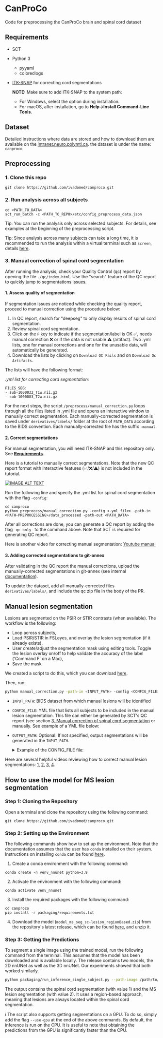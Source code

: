 # CanProCo

Code for preprocessing the CanProCo brain and spinal cord dataset

## Requirements

* SCT
* Python 3
    * pyyaml
    * coloredlogs
* [ITK-SNAP](http://www.itksnap.org/pmwiki/pmwiki.php?n=Downloads.SNAP3) for correcting cord segmentations

    **NOTE:** 
    Make sure to add ITK-SNAP to the system path:
    - For Windows, select the option during installation.
    - For macOS, after installation, go to **Help->Install Command-Line Tools**.

## Dataset

Detailed instructions where data are stored and how to download them are available on the [intranet.neuro.polymtl.ca](https://intranet.neuro.polymtl.ca/computing-resources/data/git-datasets.html#usage).
the dataset is under the name: `canproco`

## Preprocessing

### 1. Clone this repo

```commandline
git clone https://github.com/ivadomed/canproco.git
```

### 2. Run analysis across all subjects

```commandline
cd <PATH_TO_DATA>
sct_run_batch -c <PATH_TO_REPO>/etc/config_preprocess_data.json
```

Tip: You can run the analysis only across selected subjects. For details, see examples at the beginning of the preprocessing script.

Tip: Since analysis across many subjects can take a long time, it is recommended to run the analysis within a virtual terminal such as `screen`, details [here](https://intranet.neuro.polymtl.ca/geek-tips/bash-shell/README.html#screen-for-background-processes).

### 3. Manual correction of spinal cord segmentation

After running the analysis, check your Quality Control (qc) report by opening the file `./qc/index.html`. Use the "search" feature of the QC report to quickly jump to segmentations issues.

#### 1. Assess quality of segmentation

If segmentation issues are noticed while checking the quality report, proceed to manual correction using the procedure below:

1. In QC report, search for "deepseg" to only display results of spinal cord segmentation.
2. Review spinal cord segmentation.
3. Click on the `F` key to indicate if the segmentation/label is OK ✅, needs manual correction ❌ or if the data is not usable ⚠️ (artifact). Two .yml lists, one for manual corrections and one for the unusable data, will automatically be generated. 
4. Download the lists by clicking on `Download QC Fails` and on `Download Qc Artifacts`. 

The lists will have the following format:

*.yml list for correcting cord segmentation:*
~~~
FILES_SEG:
- sub-1000032_T1w.nii.gz
- sub-1000083_T2w.nii.gz
~~~

For the next steps, the script `/preprocess/manual_correction.py` loops through all the files listed in .yml file and opens an interactive window to manually correct segmentation. Each manually-corrected segmentation is saved under `derivatives/labels/` folder at the root of `PATH_DATA` according to the BIDS convention. Each manually-corrected file has the suffix `-manual`.

#### 2. Correct segmentations
For manual segmentation, you will need ITK-SNAP and this repository only. See **[Requirements](#requirements)**.

Here is a tutorial to manually correct segmentations. Note that the new QC report format with interactive features (✅/❌/⚠️) is not included in the tutorial.

[![IMAGE ALT TEXT](http://img.youtube.com/vi/vCVEGmKKY3o/sddefault.jpg)](https://youtu.be/vCVEGmKKY3o "Correcting segmentations across multiple subjects")

Run the following line and specify the .yml list for spinal cord segmentation with the flag `-config`:
~~~
cd canproco
python preprocess/manual_correction.py -config <.yml file> -path-in <PATH-PREPROCESSING>/data_processed -path-out <PATH_DATA>
~~~

After all corrections are done, you can generate a QC report by adding the flag `-qc-only-` to the command above. Note that SCT is required for generating QC report.

Here is another video for correcting manual segmentation: [Youtube manual](https://www.youtube.com/watch?v=lB-F8WOHGeg)

#### 3. Adding corrected segmentations to git-annex
After validating in the QC report the manual corrections, upload the manually-corrected segmentations in git-annex (see internal [documentation](https://intranet.neuro.polymtl.ca/computing-resources/data/git-datasets.html#upload)).

To update the dataset, add all manually-corrected files `derivatives/labels/`,  and include the qc zip file in the body of the PR.

## Manual lesion segmentation

Lesions are segmented on the PSIR or STIR contrasts (when available). The workflow is the following:

- Loop across subjects,
- Load PSIR/STIR in FSLeyes, and overlay the lesion segmentation (if it already exists),
- User create/adjust the segmentation mask using editing tools. Toggle the lesion overlay on/off to help validate the accuracy of the label ('Command F' on a Mac),
- Save the mask

We created a script to do this, which you can download [here](https://github.com/spinalcordtoolbox/manual-correction/tree/r20230302). 

Then, run:

```bash
python manual_correction.py -path-in <INPUT_PATH> -config <CONFIG_FILE> -path-out <OUTPUT_PATH>
```

- `INPUT_PATH`: BIDS dataset from which manual lesions will be identified
- `CONFIG_FILE`: YML file that lists all subjects to be included in the manual lesion segmentation. This file can either be generated by SCT's QC report (see section [3. Manual correction of spinal cord segmentation](#3-manual-correction-of-spinal-cord-segmentation) or manually. See example of a YML file below:
- `OUTPUT_PATH`: Optional. If not specified, output segmentations will be generated in the `INPUT_PATH`.

  <details><summary>Example of the CONFIG_FILE file:</summary>

  ```yaml
  FILES_LESION:
    - sub-edm005_ses-M0_PSIR.nii.gz
    - sub-edm008_ses-M0_PSIR.nii.gz
    - sub-edm010_ses-M0_PSIR.nii.gz
    - sub-edm011_ses-M0_PSIR.nii.gz
    - sub-edm013_ses-M0_PSIR.nii.gz
  ```

  </details>

Here are several helpful videos reviewing how to correct manual lesion segmentations: [1](https://www.dropbox.com/s/j1f81vtmmmkddtv/Screen%20Recording%202023-01-09%20at%209.45.40%20AM.mov?dl=0), [2](https://www.dropbox.com/s/bm6vpcqe062t2j0/Screen%20Recording%202023-01-11%20at%201.54.36%20PM.mov?dl=0), [3](https://www.dropbox.com/s/00xjsk917wwkp7b/Screen%20Recording%202023-01-11%20at%202.20.58%20PM.mov?dl=0), [4](https://www.dropbox.com/s/3gkrfslf6gflsjg/Screen%20Recording%202023-01-11%20at%203.38.47%20PM.mov?dl=0).


## How to use the model for MS lesion segmentation

### Step 1: Cloning the Repository

Open a terminal and clone the repository using the following command:

~~~
git clone https://github.com/ivadomed/canproco.git
~~~

### Step 2: Setting up the Environment

The following commands show how to set up the environment. Note that the documentation assumes that the user has `conda` installed on their system. Instructions on installing `conda` can be found [here](https://conda.io/projects/conda/en/latest/user-guide/install/index.html).

1. Create a conda environment with the following command:
```
conda create -n venv_nnunet python=3.9
```

2. Activate the environment with the following command:
```
conda activate venv_nnunet
```

3. Install the required packages with the following command:
```
cd canproco
pip install -r packaging/requirements.txt
```

4. Download the model (`model_ms_seg_sc-lesion_regionBased.zip`) from the repository's latest release, which can be found [here](https://github.com/ivadomed/canproco/releases/tag/r20240125), and unzip it. 
 
### Step 3: Getting the Predictions

To segment a single image using the trained model, run the following command from the terminal. This assumes that the model has been downloaded and is available locally. The release contains two models, the 2D nnUNet as well as the 3D nnUNet. Our experiments showed that both worked similarly. 

```bash
python packaging/run_inference_single_subject.py --path-image /path/to/image --path-out /path/to/output --path-model /path/to/model 
```

The output contains the spinal cord segmentation (with value 1) and the MS lesion segmentation (with value 2). It uses a region-based approach, meaning that lesions are always located within the spinal cord segmentation. 

ℹ️ The script also supports getting segmentations on a GPU. To do so, simply add the flag `--use-gpu` at the end of the above commands. By default, the inference is run on the CPU. It is useful to note that obtaining the predictions from the GPU is significantly faster than the CPU.